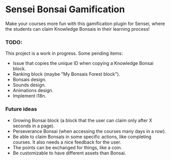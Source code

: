 # Sensei Bonsai Gamification 

Make your courses more fun with this gamification plugin for Sensei, where the students can claim Knowledge Bonsais in their learning process!

### TODO:

This project is a work in progress. Some pending items:

- Issue that copies the unique ID when copying a Knowledge Bonsai block.
- Ranking block (maybe "My Bonsais Forest block").
- Bonsais design.
- Sounds design.
- Animations design.
- Implement i18n.

### Future ideas

- Growing Bonsai block (a block that the user can claim only after X seconds in a page).
- Perseverance Bonsai (when accessing the courses many days in a row).
- Be able to claim Bonsais in some specific actions, like completing courses. It also needs a nice feedback for the user.
- The points can be exchanged for things, like a coin.
- Be customizable to have different assets than Bonsai.
